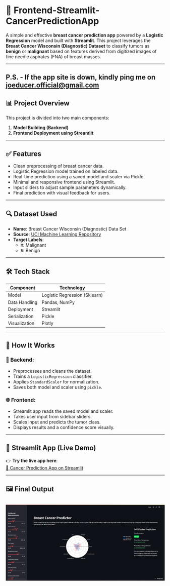 # 🧠 Frontend-Streamlit-CancerPredictionApp

A simple and effective **breast cancer prediction app** powered by a **Logistic Regression** model and built with **Streamlit**. This project leverages the **Breast Cancer Wisconsin (Diagnostic) Dataset** to classify tumors as **benign** or **malignant** based on features derived from digitized images of fine needle aspirates (FNA) of breast masses.

---
P.S. - If the app site is down, kindly ping me on joeducer.official@gmail.com
---

## 📊 Project Overview

This project is divided into two main components:

1. **Model Building (Backend)**
2. **Frontend Deployment using Streamlit**

---

## ✅ Features

- Clean preprocessing of breast cancer data.
- Logistic Regression model trained on labeled data.
- Real-time prediction using a saved model and scaler via Pickle.
- Minimal and responsive frontend using Streamlit.
- Input sliders to adjust sample parameters dynamically.
- Final prediction with visual feedback for users.

---

## 🔍 Dataset Used

- **Name**: Breast Cancer Wisconsin (Diagnostic) Data Set  
- **Source**: [UCI Machine Learning Repository](https://www.kaggle.com/datasets/uciml/breast-cancer-wisconsin-data)  
- **Target Labels**:  
  - `M`: Malignant  
  - `B`: Benign  

---

## 🛠 Tech Stack

| Component      | Technology         |
|----------------|--------------------|
| Model          | Logistic Regression (Sklearn) |
| Data Handling  | Pandas, NumPy       |
| Deployment     | Streamlit           |
| Serialization  | Pickle              |
| Visualization  | Plotly              |

---

## 🧪 How It Works

### 📁 Backend:
- Preprocesses and cleans the dataset.
- Trains a `LogisticRegression` classifier.
- Applies `StandardScaler` for normalization.
- Saves both model and scaler using `pickle`.

### 🌐 Frontend:
- Streamlit app reads the saved model and scaler.
- Takes user input from sidebar sliders.
- Scales input and predicts the tumor class.
- Displays results and a confidence score visually.

---

## 🚀 Streamlit App (Live Demo)

👉 **Try the live app here**:  
[🔗 Cancer Prediction App on Streamlit](https://frontend-app-cancerprediciton-vspdffhx4ztmpjxerbpvpc.streamlit.app/)

---

## 🖼 Final Output

![Final Result](result.png)
---
